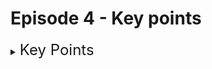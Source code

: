 # Episode 4 - Key points

<details><summary><font size=5>Key Points </font></summary>

  - ### `What are Attributes` : <font size=3>HTML attributes are special words used inside the opening tag to control the element's behaviour.</font>

  - ### Attributes
    - #### always come in name/value pairs like : attribute_name=”value”
    - #### always added to the start tag or opening tag
    - #### are case insensitive
    - #### 'value' should always be enclosed in double quotes, but single style quotes (‘ ’) are also allowed. name=’This is "HTML" Course’
    

  - ### `Class` : <font size=3>Class attribute collectively represents a group of elements on a DOM. Multiple elements may have the same class.</font>

  - ### `ID` : <font size=3> ID attribute is used to uniquely identify an element on a DOM. No two elements on a page can have the same IDs</font>

  - ### `Style` : <font size=3>The style attribute is used to add style to specific element</font>

  - ### `Title` : <font size=3>Title attribute is used to give title to specific element</font>

  - ### `Lang` : <font size=3>The lang attribute specifies the language of the element/page content</font>

  - ### `Content Editable` : <font size=3>The contenteditable attribute specifies whether the content of an element is editable or not. Possible values are true/false</font>



  
</details>